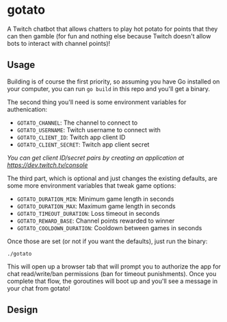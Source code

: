 # gotato

A Twitch chatbot that allows chatters to play hot potato for points that they
can then gamble (for fun and nothing else because Twitch doesn't allow bots
to interact with channel points)!

## Usage

Building is of course the first priority, so assuming you have Go installed on
your computer, you can run `go build` in this repo and you'll get a binary.

The second thing you'll need is some environment variables for authenication:

- `GOTATO_CHANNEL`: The channel to connect to
- `GOTATO_USERNAME`: Twitch username to connect with
- `GOTATO_CLIENT_ID`: Twitch app client ID
- `GOTATO_CLIENT_SECRET`: Twitch app client secret

*You can get client ID/secret pairs by creating an application at
https://dev.twitch.tv/console*

The third part, which is optional and just changes the existing defaults, are
some more environment variables that tweak game options:

- `GOTATO_DURATION_MIN`: Minimum game length in seconds
- `GOTATO_DURATION_MAX`: Maximum game length in seconds
- `GOTATO_TIMEOUT_DURATION`: Loss timeout in seconds
- `GOTATO_REWARD_BASE`: Channel points rewarded to winner
- `GOTATO_COOLDOWN_DURATION`: Cooldown between games in seconds

Once those are set (or not if you want the defaults), just run the binary:

	./gotato

This will open up a browser tab that will prompt you to authorize the app for
chat read/write/ban permissions (ban for timeout punishments). Once you
complete that flow, the goroutines will boot up and you'll see a message in
your chat from gotato!

## Design
